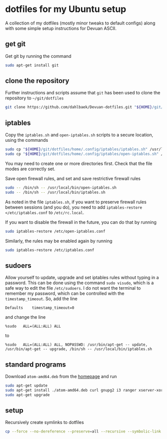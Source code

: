 # dotfiles for my Ubuntu setup

A collection of my dotfiles (mostly minor tweaks to default configs) along with
some simple setup instructions for Devuan ASCII.

## get git

Get git by running the command

```sh
sudo apt-get install git
```

## clone the repository

Further instructions and scripts assume that `git` has been used to clone the
repository to `~/git/dotfiles`

```sh
git clone https://github.com/dahlbaek/Devuan-dotfiles.git "${HOME}/git/dotfiles"
```

## iptables

Copy the `iptables.sh` and `open-iptables.sh` scripts to a secure location,
using the commands

```sh
sudo cp "${HOME}/git/dotfiles/home/.config/iptables/iptables.sh" /usr/local/bin/iptables.sh
sudo cp "${HOME}/git/dotfiles/home/.config/iptables/open-iptables.sh" /usr/local/bin/open-iptables.sh
```

You may need to create one or more directories first. Check that the file modes
are correctly set.

Save open firewall rules, and set and save restrictive firewall rules

```sh
sudo -- /bin/sh -- /usr/local/bin/open-iptables.sh
sudo -- /bin/sh -- /usr/local/bin/iptables.sh
```

As noted in the file `iptables.sh`, if you want to preserve firewall rules
between sessions (and you do), you need to add `iptables-restore
</etc/iptables.conf` to `/etc/rc.local`.

If you want to disable the firewall in the future, you can do that by running

```sh
sudo iptables-restore /etc/open-iptables.conf
```

Similarly, the rules may be enabled again by running

```sh
sudo iptables-restore /etc/iptables.conf
```

## sudoers

Allow yourself to update, upgrade and set iptables rules without typing in a
password. This can be done using the command `sudo visudo`, which is a safe way
to edit the file `/etc/sudoers`. I do not want the terminal to remember my
password, which can be controlled with the `timestamp_timeout`. So, add the line

```
Defaults	timestamp_timeout=0
```

and change the line

```
%sudo	ALL=(ALL:ALL) ALL
```

to

```
%sudo	ALL=(ALL:ALL) ALL, NOPASSWD: /usr/bin/apt-get -- update, /usr/bin/apt-get -- upgrade, /bin/sh -- /usr/local/bin/iptables.sh
```

## standard programs

Download `atom-amd64.deb` from the [homepage](https://atom.io/) and run

```sh
sudo apt-get update
sudo apt-get install ./atom-amd64.deb curl gnupg2 i3 ranger xserver-xorg-input-synaptics zathura
sudo apt-get upgrade
```

## setup

Recursively create symlinks to dotfiles

```sh
cp --force --no-dereference --preserve=all --recursive --symbolic-link --verbose -- "${HOME}/git/dotfiles/home/." "${HOME}" >"${HOME}/git/dotfiles/setup.log"
```
